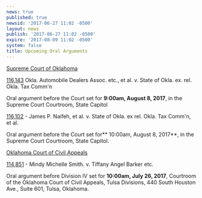 ```yaml
---
news: true
published: true
newsid: '2017-06-27 11:02 -0500'
layout: news
publish: '2017-06-27 11:02 -0500'
expire: '2017-08-09 11:02 -0500'
system: false
title: Upcoming Oral Arguments
---
```

<u>Supreme Court of Oklahoma</u>

[116,143](http://www.oscn.net/dockets/GetCaseInformation.aspx?db=appellate&number=116143)
Okla. Automobile Dealers Assoc. etc., et al. v. State of Okla. ex. rel. Okla. Tax Comm'n  

Oral argument before the Court set for **9:00am, August 8, 2017**, in the Supreme Court Courtroom, State Capitol

[116,102](http://www.oscn.net/dockets/GetCaseInformation.aspx?db=appellate&number=116102) - James P. Naifeh, et al. v. State of Okla. ex rel. Okla. Tax Comm'n, et al.  

Oral argument before the Court set for** 10:00am, August 8, 2017**, in the Supreme Court Courtroom, State Capitol.

<u>Oklahoma Court of Civil Appeals</u>

[114,851](http://www.oscn.net/dockets/GetCaseInformation.aspx?db=appellate&number=114851) - Mindy Michelle Smith. v. Tiffany Angel Barker etc.  

Oral argument before Division IV set for **10:00am, July 26, 2017**, Courtroom of the Oklahoma Court of Civil Appeals, Tulsa Divisions, 440 South Houston Ave., Suite 601, Tulsa, Oklahoma.
